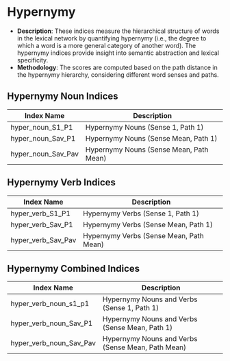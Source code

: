 # Hypernymy

- **Description**: These indices measure the hierarchical structure of words in the lexical network by quantifying hypernymy (i.e., the degree to which a word is a more general category of another word). The hypernymy indices provide insight into semantic abstraction and lexical specificity.
- **Methodology**: The scores are computed based on the path distance in the hypernymy hierarchy, considering different word senses and paths.

## Hypernymy Noun Indices

| Index Name             | Description                                     |
|------------------------|-------------------------------------------------|
| hyper_noun_S1_P1      | Hypernymy Nouns (Sense 1, Path 1)              |
| hyper_noun_Sav_P1     | Hypernymy Nouns (Sense Mean, Path 1)           |
| hyper_noun_Sav_Pav    | Hypernymy Nouns (Sense Mean, Path Mean)        |

## Hypernymy Verb Indices

| Index Name             | Description                                     |
|------------------------|-------------------------------------------------|
| hyper_verb_S1_P1      | Hypernymy Verbs (Sense 1, Path 1)              |
| hyper_verb_Sav_P1     | Hypernymy Verbs (Sense Mean, Path 1)           |
| hyper_verb_Sav_Pav    | Hypernymy Verbs (Sense Mean, Path Mean)        |

## Hypernymy Combined Indices

| Index Name             | Description                                         |
|------------------------|-----------------------------------------------------|
| hyper_verb_noun_s1_p1  | Hypernymy Nouns and Verbs (Sense 1, Path 1)        |
| hyper_verb_noun_Sav_P1 | Hypernymy Nouns and Verbs (Sense Mean, Path 1)    |
| hyper_verb_noun_Sav_Pav| Hypernymy Nouns and Verbs (Sense Mean, Path Mean) |


